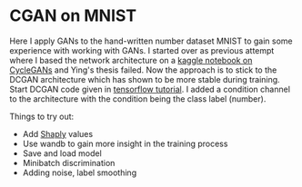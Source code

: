 # CGAN on MNIST 

Here I apply GANs to the hand-written number dataset MNIST to gain some experience with working with GANs.
I started over as previous attempt where I based the network architecture on a [kaggle notebook on CycleGANs](https://www.kaggle.com/amyjang/monet-cyclegan-tutorial) and Ying's thesis failed. 
Now the approach is to stick to the DCGAN architecture which has shown to be more stable during training.
Start DCGAN code given in [tensorflow tutorial](https://www.tensorflow.org/tutorials/generative/dcgan). 
I added a condition channel to the architecture with the condition being the class label (number).

Things to try out: 
- Add [Shaply](https://github.com/slundberg/shap) values
- Use wandb to gain more insight in the training process
- Save and load model
- Minibatch discrimination
- Adding noise, label smoothing
